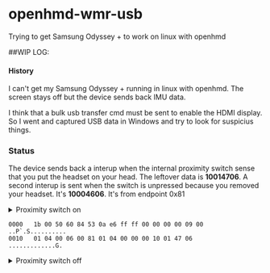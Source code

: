 # openhmd-wmr-usb
Trying to get Samsung Odyssey + to work on linux with openhmd


##WIP LOG:

#### History
I can't get my Samsung Odyssey + running in linux with openhmd. The screen stays off but the device sends back IMU data.

I think that a bulk usb transfer cmd must be sent to enable the HDMI display. So I went and captured USB data in Windows and try to look for suspicius things.

### Status

The device sends back a interup when the internal proximity switch sense that you put the headset on your head.
The leftover data is **10014706**. A second interup is sent when the switch is unpressed because you removed your headset. It's **10004606**. It's from endpoint 0x81 

<details>
<summary>Proximity switch on</summary>

```
Frame 1: 31 bytes on wire (248 bits), 31 bytes captured (248 bits)
    Encapsulation type: USB packets with USBPcap header (152)
    Arrival Time: Jan 18, 2020 22:19:37.528885000 EST
    [Time shift for this packet: 0.000000000 seconds]
    Epoch Time: 1579403977.528885000 seconds
    [Time delta from previous captured frame: 0.000000000 seconds]
    [Time delta from previous displayed frame: 0.000000000 seconds]
    [Time since reference or first frame: 0.000000000 seconds]
    Frame Number: 1
    Frame Length: 31 bytes (248 bits)
    Capture Length: 31 bytes (248 bits)
    [Frame is marked: False]
    [Frame is ignored: False]
    [Protocols in frame: usb]
USB URB
    [Source: 4.6.1]
    [Destination: host]
    USBPcap pseudoheader length: 27
    IRP ID: 0xffffe60a53846050
    IRP USBD_STATUS: USBD_STATUS_SUCCESS (0x00000000)
    URB Function: URB_FUNCTION_BULK_OR_INTERRUPT_TRANSFER (0x0009)
    IRP information: 0x01, Direction: PDO -> FDO
    URB bus id: 4
    Device address: 6
    Endpoint: 0x81, Direction: IN
    URB transfer type: URB_INTERRUPT (0x01)
    Packet Data Length: 4
    [bInterfaceClass: Unknown (0xffff)]
Leftover Capture Data: 10014706

```
</details>

```
0000   1b 00 50 60 84 53 0a e6 ff ff 00 00 00 00 09 00   ..P`.S..........
0010   01 04 00 06 00 81 01 04 00 00 00 10 01 47 06      .............G.
```

<details>
<summary>Proximity switch off</summary>

```

Frame 7232: 31 bytes on wire (248 bits), 31 bytes captured (248 bits)
    Encapsulation type: USB packets with USBPcap header (152)
    Arrival Time: Jan 18, 2020 22:19:44.856788000 EST
    [Time shift for this packet: 0.000000000 seconds]
    Epoch Time: 1579403984.856788000 seconds
    [Time delta from previous captured frame: 0.001532000 seconds]
    [Time delta from previous displayed frame: 0.001532000 seconds]
    [Time since reference or first frame: 7.327903000 seconds]
    Frame Number: 7232
    Frame Length: 31 bytes (248 bits)
    Capture Length: 31 bytes (248 bits)
    [Frame is marked: False]
    [Frame is ignored: False]
    [Protocols in frame: usb]
USB URB
    [Source: 4.6.1]
    [Destination: host]
    USBPcap pseudoheader length: 27
    IRP ID: 0xffffe60a53846050
    IRP USBD_STATUS: USBD_STATUS_SUCCESS (0x00000000)
    URB Function: URB_FUNCTION_BULK_OR_INTERRUPT_TRANSFER (0x0009)
    IRP information: 0x01, Direction: PDO -> FDO
    URB bus id: 4
    Device address: 6
    Endpoint: 0x81, Direction: IN
    URB transfer type: URB_INTERRUPT (0x01)
    Packet Data Length: 4
    [Request in: 2]
    [Time from request: 7.327839000 seconds]
    [bInterfaceClass: Unknown (0xffff)]
Leftover Capture Data: 10004606

```

```
0000   1b 00 50 60 84 53 0a e6 ff ff 00 00 00 00 09 00   ..P`.S..........
0010   01 04 00 06 00 81 01 04 00 00 00 10 00 46 06      .............F.
```

Also, the onboard camera have to be enabled. Thanks to @pH5 for pointing out the [information](https://github.com/OpenHMD/OpenHMD/issues/200). The way it works, a first cmd is sent to disable the camera stream and a second one is sent to re-enable it.

<details>
<summary>Disable onboard camera</summary>

```
Frame 15: 39 bytes on wire (312 bits), 39 bytes captured (312 bits)
    Encapsulation type: USB packets with USBPcap header (152)
    Arrival Time: Jan 18, 2020 22:19:38.007902000 EST
    [Time shift for this packet: 0.000000000 seconds]
    Epoch Time: 1579403978.007902000 seconds
    [Time delta from previous captured frame: 0.000029000 seconds]
    [Time delta from previous displayed frame: 0.000029000 seconds]
    [Time since reference or first frame: 0.479017000 seconds]
    Frame Number: 15
    Frame Length: 39 bytes (312 bits)
    Capture Length: 39 bytes (312 bits)
    [Frame is marked: False]
    [Frame is ignored: False]
    [Protocols in frame: usb]
USB URB
    [Source: host]
    [Destination: 4.2.5]
    USBPcap pseudoheader length: 27
    IRP ID: 0xffffe60a5384c7f0
    IRP USBD_STATUS: USBD_STATUS_SUCCESS (0x00000000)
    URB Function: URB_FUNCTION_BULK_OR_INTERRUPT_TRANSFER (0x0009)
    IRP information: 0x00, Direction: FDO -> PDO
    URB bus id: 4
    Device address: 2
    Endpoint: 0x05, Direction: OUT
    URB transfer type: URB_BULK (0x03)
    Packet Data Length: 12
    [Response in: 16]
    [bInterfaceClass: Unknown (0xffff)]
Leftover Capture Data: 446c6f2b0c00000082000000

```
</details>

```
0000   1b 00 f0 c7 84 53 0a e6 ff ff 00 00 00 00 09 00
0010   00 04 00 02 00 05 03 0c 00 00 00 44 6c 6f 2b 0c
0020   00 00 00 82 00 00 00
```

<details>
<summary>Enable onboard camera</summary>

```
Frame 1423: 39 bytes on wire (312 bits), 39 bytes captured (312 bits)
    Encapsulation type: USB packets with USBPcap header (152)
    Arrival Time: Jan 18, 2020 22:19:38.348793000 EST
    [Time shift for this packet: 0.000000000 seconds]
    Epoch Time: 1579403978.348793000 seconds
    [Time delta from previous captured frame: 0.000042000 seconds]
    [Time delta from previous displayed frame: 0.000042000 seconds]
    [Time since reference or first frame: 0.819908000 seconds]
    Frame Number: 1423
    Frame Length: 39 bytes (312 bits)
    Capture Length: 39 bytes (312 bits)
    [Frame is marked: False]
    [Frame is ignored: False]
    [Protocols in frame: usb]
USB URB
    [Source: host]
    [Destination: 4.2.5]
    USBPcap pseudoheader length: 27
    IRP ID: 0xffffe60a53bb6860
    IRP USBD_STATUS: USBD_STATUS_SUCCESS (0x00000000)
    URB Function: URB_FUNCTION_BULK_OR_INTERRUPT_TRANSFER (0x0009)
    IRP information: 0x00, Direction: FDO -> PDO
    URB bus id: 4
    Device address: 2
    Endpoint: 0x05, Direction: OUT
    URB transfer type: URB_BULK (0x03)
    Packet Data Length: 12
    [Response in: 1424]
    [bInterfaceClass: Unknown (0xffff)]
Leftover Capture Data: 446c6f2b0c00000081000000

```

</details>

```
0000   1b 00 60 68 bb 53 0a e6 ff ff 00 00 00 00 09 00
0010   00 04 00 02 00 05 03 0c 00 00 00 44 6c 6f 2b 0c
0020   00 00 00 81 00 00 00

```

